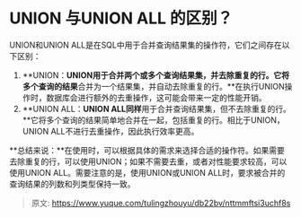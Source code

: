 # UNION 与UNION ALL 的区别？

UNION和UNION ALL是在SQL中用于合并查询结果集的操作符，它们之间存在以下区别：

1. **UNION：**UNION用于合并两个或多个查询结果集，并去除重复的行。它将多个查询的结果**合并为一个结果集，并自动去除重复的行。**在执行UNION操作时，数据库会进行额外的去重操作，这可能会带来一定的性能开销。
2. **UNION ALL：**UNION ALL同样**用于合并查询结果集，但不去除重复的行。**它将多个查询的结果简单地合并在一起，包括重复的行。相比于UNION，UNION ALL不进行去重操作，因此执行效率更高。

**总结来说：**在使用时，可以根据具体的需求来选择合适的操作符。如果需要去除重复的行，可以使用UNION；如果不需要去重，或者对性能要求较高，可以使用UNION ALL。需要注意的是，使用UNION或UNION ALL时，要求被合并的查询结果的列数和列类型保持一致。


> 原文: <https://www.yuque.com/tulingzhouyu/db22bv/nttmmftsi3uchf8s>